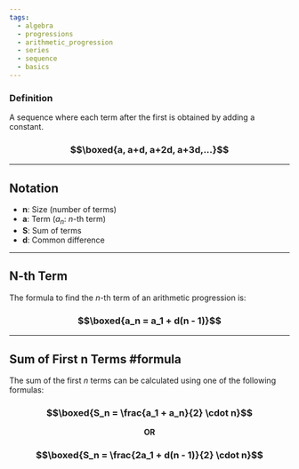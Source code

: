 ```yaml
---
tags:
  - algebra
  - progressions
  - arithmetic_progression  
  - series
  - sequence
  - basics
---
```


### Definition
A sequence where each term after the first is obtained by adding a constant.
### $$\boxed{a, a+d, a+2d, a+3d,...}$$

---
## Notation
- **n**: Size (number of terms)
- **a**: Term ($a_n$: *n*-th term)
- **S**: Sum of terms
- **d**: Common difference

---

## N-th Term
The formula to find the *n*-th term of an arithmetic progression is:
### $$\boxed{a_n = a_1 + d(n - 1)}$$

---

## Sum of First n Terms #formula
The sum of the first *n* terms can be calculated using one of the following formulas:

### $$\boxed{S_n = \frac{a_1 + a_n}{2} \cdot n}$$

<p style="text-align: center; font-weight: bold;">OR</p>

### $$\boxed{S_n = \frac{2a_1 + d(n - 1)}{2} \cdot n}$$